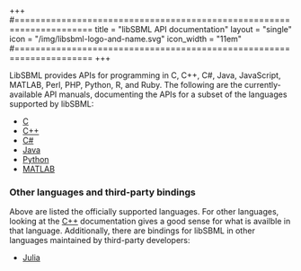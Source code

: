 +++
#=====================================================================
title      = "libSBML API documentation"
layout     = "single"
icon       = "/img/libsbml-logo-and-name.svg"
icon_width = "11em"
#=====================================================================
+++

LibSBML provides APIs for programming in C, C++, C#, Java, JavaScript, MATLAB, Perl, PHP, Python, R, and Ruby.  The following are the currently-available API manuals, documenting the APIs for a subset of the languages supported by libSBML:

* [C](c)
* [C++](c++)
* [C#](csharp)
* [Java](java)
* [Python](python)
* [MATLAB](matlab)

### Other languages and third-party bindings

Above are listed the officially supported languages.  For other languages, looking at the [C++](c++-api) documentation gives a good sense for what is availble in that language.  Additionally, there are bindings for libSBML in other languages maintained by third-party developers:

* [Julia](https://github.com/LCSB-BioCore/SBML.jl)
